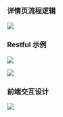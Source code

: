 ### 详情页流程逻辑
![](https://i.loli.net/2019/10/24/Q2uTtFRaLGvC9bn.png)

### Restful 示例
![](https://i.loli.net/2019/10/24/SjpZbfyD8mzFPQA.png)

![](https://i.loli.net/2019/10/24/iGeayd9K24sqVjt.png)

### 前端交互设计
![](https://i.loli.net/2019/10/30/oYqiF78vtOfGC4e.png)